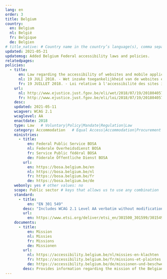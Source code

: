 ```yaml
---
lang: en
order: 3
title: Belgium
country:
  en: Belgium
  nl: België
  fr: Belgique
  de: Belgien
# title_native: # Country name in the country’s language(s), comma separated. For Switzerland: Schweiz, Suisse, Svizzera, Svizra
updated: 2021-05-21
updatemsg: Added Belgium Federal accessibility laws and policies.
relatedpages:
policies:
  - title:
      en: Law regarding the accessibility of websites and mobile applications for public bodies
      nl: 19 JULI 2018. - Wet inzake toegankelijkheid van de websites en mobiele applicaties van overheidsinstanties
      fr: 19 JUILLET 2018. - Loi relative à l'accessibilité des sites internet et des applications mobiles des organismes du secteur public
    url:
      nl: http://www.ejustice.just.fgov.be/eli/wet/2018/07/19/2018040577/staatsblad
      fr: http://www.ejustice.just.fgov.be/eli/loi/2018/07/19/2018040577/moniteur      
    desc: 
    updated: 2021-05-11
    wcagver: WCAG 2.1
    wcaglevel: AA
    enactdate: 2018
    type: Law   # Voluntary|Policy|Mandate|Regulation|Law
    category: Accommodation   # Equal Access|Accommodation|Procurement|Proposed
    ministries:
      - title:
          en: Federal Public Service BOSA
          nl: Federale Overheidsdienst BOSA
          fr: Service Public fédéral BOSA
          de: Föderale Öffentliche Dienst BOSA
        url:
          en: https://bosa.belgium.be/en
          nl: https://bosa.belgium.be/nl
          fr: https://bosa.belgium.be/fr
          de: https://bosa.belgium.be/de
    webonly: yes # other values: no
    scope: Public sector # keys that allows us to use any combination
    standard:
      - title:
          en: "EN 301 549"
        desc: "Includes WCAG 2.1 Level AA verbatim without modifications for Web content, and WCAG 2.1 Level AA as interpreted by WCAG2ICT for non-Web documentation and software."
        url:
          en: https://www.etsi.org/deliver/etsi_en/301500_301599/301549/02.01.02_60/en_301549v020102p.pdf
    documents:
      - title:
          en: Mission
          nl: Missies
          fr: Missions
          de: Missionen
        url:
          nl: https://accessibility.belgium.be/nl/missies-en-klachten
          fr: https://accessibility.belgium.be/fr/missions-et-plaintes
          de: https://accessibility.belgium.be/de/missionen-und-beschwerden
        desc: Provides information regarding the mission of the Belgian control bodies and procedures and laws regarding the transposition of EU 2016/2102 into Belgian law. Full transposition also required regional decrees and ordonnances listed here.
---
```

